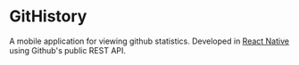 # GitHistory
 A mobile application for viewing github statistics. Developed in [React Native](https://facebook.github.io/react-native/) using Github's public REST API.
